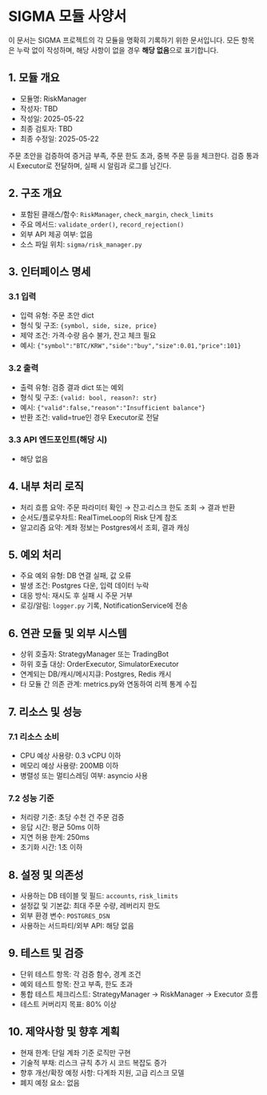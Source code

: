 # SIGMA 모듈 사양서

이 문서는 SIGMA 프로젝트의 각 모듈을 명확히 기록하기 위한 문서입니다. 모든 항목은 누락 없이 작성하며, 해당 사항이 없을 경우 **해당 없음**으로 표기합니다.

## 1. 모듈 개요
* 모듈명: RiskManager
* 작성자: TBD
* 작성일: 2025-05-22
* 최종 검토자: TBD
* 최종 수정일: 2025-05-22

주문 초안을 검증하여 증거금 부족, 주문 한도 초과, 중복 주문 등을 체크한다. 검증 통과 시 Executor로 전달하며, 실패 시 알림과 로그를 남긴다.

## 2. 구조 개요
* 포함된 클래스/함수: `RiskManager`, `check_margin`, `check_limits`
* 주요 메서드: `validate_order()`, `record_rejection()`
* 외부 API 제공 여부: 없음
* 소스 파일 위치: `sigma/risk_manager.py`

## 3. 인터페이스 명세
### 3.1 입력
* 입력 유형: 주문 초안 dict
* 형식 및 구조: `{symbol, side, size, price}`
* 제약 조건: 가격·수량 음수 불가, 잔고 체크 필요
* 예시: `{"symbol":"BTC/KRW","side":"buy","size":0.01,"price":101}`

### 3.2 출력
* 출력 유형: 검증 결과 dict 또는 예외
* 형식 및 구조: `{valid: bool, reason?: str}`
* 예시: `{"valid":false,"reason":"Insufficient balance"}`
* 반환 조건: valid=true인 경우 Executor로 전달

### 3.3 API 엔드포인트(해당 시)
* 해당 없음

## 4. 내부 처리 로직
* 처리 흐름 요약: 주문 파라미터 확인 → 잔고·리스크 한도 조회 → 결과 반환
* 순서도/플로우차트: RealTimeLoop의 Risk 단계 참조
* 알고리즘 요약: 계좌 정보는 Postgres에서 조회, 결과 캐싱

## 5. 예외 처리
* 주요 예외 유형: DB 연결 실패, 값 오류
* 발생 조건: Postgres 다운, 입력 데이터 누락
* 대응 방식: 재시도 후 실패 시 주문 거부
* 로깅/알림: `logger.py` 기록, NotificationService에 전송

## 6. 연관 모듈 및 외부 시스템
* 상위 호출자: StrategyManager 또는 TradingBot
* 하위 호출 대상: OrderExecutor, SimulatorExecutor
* 연계되는 DB/캐시/메시지큐: Postgres, Redis 캐시
* 타 모듈 간 의존 관계: metrics.py와 연동하여 리젝 통계 수집

## 7. 리소스 및 성능
### 7.1 리소스 소비
* CPU 예상 사용량: 0.3 vCPU 이하
* 메모리 예상 사용량: 200MB 이하
* 병렬성 또는 멀티스레딩 여부: asyncio 사용

### 7.2 성능 기준
* 처리량 기준: 초당 수천 건 주문 검증
* 응답 시간: 평균 50ms 이하
* 지연 허용 한계: 250ms
* 초기화 시간: 1초 이하

## 8. 설정 및 의존성
* 사용하는 DB 테이블 및 필드: `accounts`, `risk_limits`
* 설정값 및 기본값: 최대 주문 수량, 레버리지 한도
* 외부 환경 변수: `POSTGRES_DSN`
* 사용하는 서드파티/외부 API: 해당 없음

## 9. 테스트 및 검증
* 단위 테스트 항목: 각 검증 함수, 경계 조건
* 예외 테스트 항목: 잔고 부족, 한도 초과
* 통합 테스트 체크리스트: StrategyManager → RiskManager → Executor 흐름
* 테스트 커버리지 목표: 80% 이상

## 10. 제약사항 및 향후 계획
* 현재 한계: 단일 계좌 기준 로직만 구현
* 기술적 부채: 리스크 규칙 추가 시 코드 복잡도 증가
* 향후 개선/확장 예정 사항: 다계좌 지원, 고급 리스크 모델
* 폐지 예정 요소: 없음
